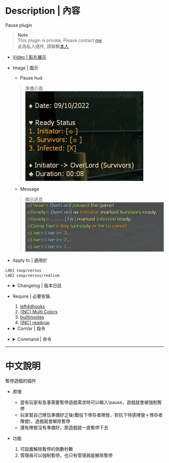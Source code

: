 # Description | 內容
Pause plugin

> __Note__ <br/>
This plugin is private, Please contact [me](https://github.com/fbef0102/Game-Private_Plugin#私人插件列表-private-plugins-list)<br/>
此為私人插件, 請聯繫[本人](https://github.com/fbef0102/Game-Private_Plugin#私人插件列表-private-plugins-list)

* [Video | 影片展示](https://youtu.be/4R_KBF7fMeQ)

* Image | 圖示
	* Pause hud
	> 準備介面
	<br/>![pause_1](image/pause_1.jpg)
	* Message
	> 顯示訊息
	<br/>![pause_2](image/pause_2.jpg)

* Apply to | 適用於
```
L4D1 coop/versus
L4D2 coop/versus/realism
```

* <details><summary>Changelog | 版本日誌</summary>

	* v1.0h
	    * Request by Anzu
		* Individual plugin

	* 6.7
	    * [Original Work by CanadaRox, Sir, Forgetest](https://github.com/SirPlease/L4D2-Competitive-Rework/blob/master/addons/sourcemod/scripting/pause.sp)
</details>

* Require | 必要安裝
	1. [left4dhooks](https://forums.alliedmods.net/showthread.php?t=321696)
	2. [[INC] Multi Colors](https://forums.alliedmods.net/showthread.php?t=247770)
	3. [builtinvotes](https://github.com/L4D-Community/builtinvotes/actions)
	4. [[INC] readyup](https://github.com/fbef0102/Game-Private_Plugin/blob/main/left4dead2/scripting/include/readyup.inc)

* <details><summary>ConVar | 指令</summary>

	* cfg/sourcemod/pause.cfg
		```php
		// Enable beep on unpause
		l4d_pause_blips "1"

		// Number of seconds to count down before the round goes live.
		l4d_pause_delay "3"

		// Require or not the pause initiator should ready before unpausing the game
		sm_initiatorready "1"

		// Delay to apply before a pause happens.  Could be used to prevent Tactical Pauses
		sm_pausedelay "0"
		```
</details>

* <details><summary>Command | 命令</summary>

	* **Pauses the game**
		```php
		sm_pause
		sm_p
		```
	* **Marks your team as ready for an unpause**
		```php
		sm_unpause
		sm_up
		sm_ready
		sm_r
		sm_unready
		sm_nr
		```

	* **Toggles your team's ready status**
		```php
		sm_toggleready
		```

	* **Hides the pause panel so other menus can be seen**
		```php
		sm_show
		```

	* **Shows a hidden pause panel**
		```php
		sm_hide
		```

	* **Pauses the game and only allows admins to unpause (Adm required: ADMFLAG_BAN)**
		```php
		sm_fp
		```

	* **Unpauses the game regardless of team ready status. Must be used to unpause admin pauses (Adm required: ADMFLAG_BAN)**
		```php
		sm_fs
		```
</details>

- - - -
# 中文說明
暫停遊戲的插件

* 原理
	* 當有玩家有急事需要暫停遊戲需求時可以輸入!pause，遊戲就會被強制暫停
	* 玩家幫自己隊伍準備好之後(戰役下倖存者陣營，對抗下特感陣營＋倖存者陣營)，遊戲就會解除暫停
	* 還有陣營沒有準備好，那遊戲就一直暫停下去

* 功能
	1. 可設置解除暫停的倒數秒數
	2. 管理員可以強制暫停，也只有管理員能解除暫停
